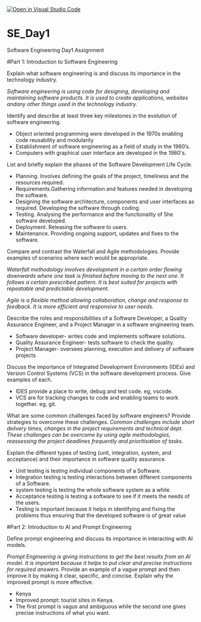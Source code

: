 [![Open in Visual Studio Code](https://classroom.github.com/assets/open-in-vscode-2e0aaae1b6195c2367325f4f02e2d04e9abb55f0b24a779b69b11b9e10269abc.svg)](https://classroom.github.com/online_ide?assignment_repo_id=18386278&assignment_repo_type=AssignmentRepo)
# SE_Day1
Software Engineering Day1 Assignment

#Part 1: Introduction to Software Engineering

Explain what software engineering is and discuss its importance in the technology industry.

*Software engineering is using code for designing, developing and maintaining software products. It is used to create applications, websites andany other things used in the technology industry.*

Identify and describe at least three key milestones in the evolution of software engineering.
- Object oriented programming were developed in the 1970s enabling code reusability and modularity
- Establishment of software engineering as a field of study in the 1960’s.
- Computers with graphical user interface are developed in the 1980's.


List and briefly explain the phases of the Software Development Life Cycle.
- Planning. Involves defining the goals of the project, timeliness and the resources required.
- Requirements.Gathering information and features needed in developing the software.
- Designing the software architecture, components and user interfaces as required. Developing the software through coding.
- Testing. Analysing the performance and the functionality of 5he software developed.
- Deployment. Releasing the software to users.
- Maintenance. Providing ongoing support, updates and fixes to the software.

Compare and contrast the Waterfall and Agile methodologies. Provide examples of scenarios where each would be appropriate.

*Waterfall methodology involves development in a certain order flowing downwards where one task is finished before moving to the next one. It follows a certain prescribed pattern. It is best suited for projects with repeatable and predictable development.*

*Agile is a flexible method allowing collaboration, change and response to feedback. It is more efficient and responsive to user needs.*

Describe the roles and responsibilities of a Software Developer, a Quality Assurance Engineer, and a Project Manager in a software engineering team.
- Software developer- writes code and implements software solutions.
- Quality Assurance Engineer- tests software to check the quality.
- Project Manager- oversees planning, execution and delivery of software projects  


Discuss the importance of Integrated Development Environments (IDEs) and Version Control Systems (VCS) in the software development process. Give examples of each. 
- IDES provide a place to write, debug and test code. eg, vscode.
- VCS are for tracking changes to code and enabling teams to work together. eg, git.


What are some common challenges faced by software engineers? Provide strategies to overcome these challenges.
*Common challenges include short delivery times, changes in the project requirements and technical dept. These challenges can be overcome by using agile methodologies, reassessing the project deadlines frequently and prioritisation of tasks.*


Explain the different types of testing (unit, integration, system, and acceptance) and their importance in software quality assurance.
- Unit testing is testing individual components of a Software.
- Integration testing is testing interactions between different components of a Software.
- system testing is testing the whole software system as a while.
- Acceptance testing is testing a software to see if it meets the needs of the users.
- Testing is important because it helps in identifying and fixing the problems thus ensuring that the developed software is of great value  


#Part 2: Introduction to AI and Prompt Engineering


Define prompt engineering and discuss its importance in interacting with AI models.

*Prompt Engineering is giving instructions to get the best results from an AI model. It is important because it helps to put clear and precise instructions for required answers.*
Provide an example of a vague prompt and then improve it by making it clear, specific, and concise. Explain why the improved prompt is more effective.
- Kenya
- Improved prompt:  tourist sites in Kenya.
- The first prompt is vagus and ambiguous while the second one gives precise instructions of what you want.
